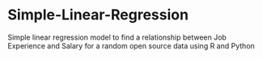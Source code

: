 # Simple-Linear-Regression
Simple linear regression model to find a relationship between Job Experience and Salary for a random open source data using R and Python 
